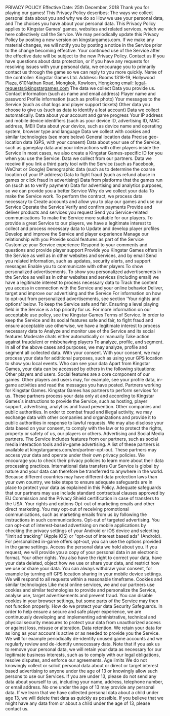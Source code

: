 PRIVACY POLICY
Effective Date: 25th December, 2018
Thank you for playing our games! This Privacy Policy describes:
The ways we collect personal data about you and why we do so
How we use your personal data, and
The choices you have about your personal data.
This Privacy Policy applies to Kingstar Games' games, websites and related services, which we here collectively call the Service. We may periodically update this Privacy Policy by posting a new version on kingstargames.com. If we make any material changes, we will notify you by posting a notice in the Service prior to the change becoming effective. Your continued use of the Service after the effective date will be subject to the new Privacy Policy.
Contact us
If you have questions about data protection, or if you have any requests for resolving issues with your personal data, we encourage you to primarily contact us through the game so we can reply to you more quickly.
Name of the controller: Kingstar Games Ltd.
Address: Rooms 1318-19, Hollywood Plaza, 610Nathan Road, Mongkok, Kowloon, Hongkong
email: legal-requests@kingstargames.com
The data we collect
Data you provide us.
Contact information (such as name and email address)
Player name and password
Profile information (such as profile photo)
Your messages to the Service (such as chat logs and player support tickets)
Other data you choose to give us (such as data to identify a lost account)
Data we collect automatically.
Data about your account and game progress
Your IP address and mobile device identifiers (such as your device ID, advertising ID, MAC address, IMEI)
Data about your device, such as device name and operating system, browser type and language
Data we collect with cookies and similar technologies (see more below)
General location data
Precise geo-location data (GPS, with your consent)
Data about your use of the Service, such as gameplay data and your interactions with other players inside the Service
In most cases, we also create a Kingstar Games-specific ID for you when you use the Service.
Data we collect from our partners.
Data we receive if you link a third party tool with the Service (such as Facebook, WeChat or Google)
Demographic data (such as to determine the coarse location of your IP address)
Data to fight fraud (such as refund abuse in games or click fraud in advertising)
Data from platforms that the games run on (such as to verify payment)
Data for advertising and analytics purposes, so we can provide you a better Service
Why do we collect your data
To make the Service work.
To perform the contract, we process data necessary to
Create accounts and allow you to play our games and use our Service
Operate the Service
Verify and confirm payments
Provide and deliver products and services you request
Send you Service-related communications
To make the Service more suitable for our players.
To provide a great Service to our players, we have a legitimate interest to collect and process necessary data to
Update and develop player profiles
Develop and improve the Service and player experience
Manage our relationship with you
Provide social features as part of the Service
Customize your Service experience
Respond to your comments and questions and provide player support
Provide you Kingstar Games offers in the Service as well as in other websites and services, and by email
Send you related information, such as updates, security alerts, and support messages
Enable you to communicate with other players
To show personalized advertisements.
To show you personalized advertisements in the Service as well as in other websites and services (including email) we have a legitimate interest to process necessary data to
Track the content you access in connection with the Service and your online behavior
Deliver, target and improve our advertising and the Service
For information on how to opt-out from personalized advertisements, see section 'Your rights and options' below.
To keep the Service safe and fair.
Ensuring a level playing field in the Service is a top priority for us. For more information on our acceptable use policy, see the Kingstar Games Terms of Service.
In order to keep the Service and its social features safe and fair, to fight fraud and ensure acceptable use otherwise, we have a legitimate interest to process necessary data to
Analyze and monitor use of the Service and its social features
Moderate chats either automatically or manually
Take action against fraudulent or misbehaving players
To analyze, profile, and segment.
In all of the above cases and purposes, we may analyze, profile and segment all collected data.
With your consent.
With your consent, we may process your data for additional purposes, such as using your GPS location to show you local events.
Who can see your data
Apart from Kingstar Games, your data can be accessed by others in the following situations:
Other players and users.
Social features are a core component of our games. Other players and users may, for example, see your profile data, in-game activities and read the messages you have posted.
Partners working for Kingstar Games.
Kingstar Games has partners to perform services for us. These partners process your data only at and according to Kingstar Games´s instructions to provide the Service, such as hosting, player support, advertising, analytics and fraud prevention.
Other companies and public authorities.
In order to combat fraud and illegal activity, we may exchange data with other companies and organizations and provide it to public authorities in response to lawful requests.
We may also disclose your data based on your consent, to comply with the law or to protect the rights, property or safety of us, our players or others.
Advertising and Social Media partners.
The Service includes features from our partners, such as social media interaction tools and in-game advertising. A list of these partners is available at kingstargames.com/en/partner-opt-out. These partners may access your data and operate under their own privacy policies. We encourage you to check their privacy policies to learn more about their data processing practices.
International data transfers
Our Service is global by nature and your data can therefore be transferred to anywhere in the world. Because different countries may have different data protection laws than your own country, we take steps to ensure adequate safeguards are in place to protect your data as explained in this Policy. Adequate safeguards that our partners may use include standard contractual clauses approved by EU Commission and the Privacy Shield certification in case of transfers to the USA.
Your rights and options
Opt-out of marketing emails and other direct marketing.
You may opt-out of receiving promotional communications, such as marketing emails from us by following the instructions in such communications.
Opt-out of targeted advertising.
You can opt-out of interest-based advertising on mobile applications by checking the privacy settings of your Android or iOS device and selecting "limit ad tracking" (Apple iOS) or "opt-out of interest based ads" (Android).
For personalized in-game offers opt-out, you can use the options provided in the game settings.
Access the personal data we hold about you.
If you request, we will provide you a copy of your personal data in an electronic format.
Your other rights.
You also have the right to correct your data, have your data deleted, object how we use or share your data, and restrict how we use or share your data. You can always withdraw your consent, for example by turning off GPS location sharing in your mobile device settings.
We will respond to all requests within a reasonable timeframe.
Cookies and similar technologies
Like most online services, we and our partners use cookies and similar technologies to provide and personalize the Service, analyse use, target advertisements and prevent fraud. You can disable cookies in your browser settings, but some parts of the Service may then not function properly.
How do we protect your data
Security Safeguards.
In order to help ensure a secure and safe player experience, we are continuously developing and implementing administrative, technical and physical security measures to protect your data from unauthorized access or against loss, misuse or alteration.
Data retention.
We retain your data for as long as your account is active or as needed to provide you the Service. We will for example periodically de-identify unused game accounts and we regularly review and de-identify unnecessary data.
Note that if you ask us to remove your personal data, we will retain your data as necessary for our legitimate business interests, such as to comply with our legal obligations, resolve disputes, and enforce our agreements.
Age limits
We do not knowingly collect or solicit personal data about or direct or target interest based advertising to anyone under the age of 13 or knowingly allow such persons to use our Services.  If you are under 13, please do not send any data about yourself to us, including your name, address, telephone number, or email address.  No one under the age of 13 may provide any personal data.  If we learn that we have collected personal data about a child under age 13, we will delete that data as quickly as possible.  If you believe that we might have any data from or about a child under the age of 13, please contact us.
